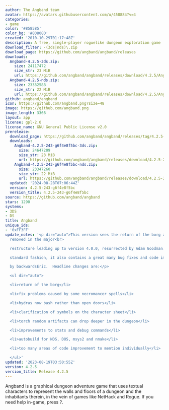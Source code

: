 ```yaml
---
author: The Angband team
avatar: https://avatars.githubusercontent.com/u/458884?v=4
categories:
- game
color: '#858585'
color_bg: '#808080'
created: '2010-10-29T01:17:48Z'
description: A free, single-player roguelike dungeon exploration game
download_filter: -(3ds|nds)\.zip
download_page: https://github.com/angband/angband/releases
downloads:
  Angband-4.2.5-3ds.zip:
    size: 24117472
    size_str: 23 MiB
    url: https://github.com/angband/angband/releases/download/4.2.5/Angband-4.2.5-3ds.zip
  Angband-4.2.5-nds.zip:
    size: 23332588
    size_str: 22 MiB
    url: https://github.com/angband/angband/releases/download/4.2.5/Angband-4.2.5-nds.zip
github: angband/angband
icon: https://github.com/angband.png?size=48
image: https://github.com/angband.png
image_length: 3366
layout: app
license: gpl-2.0
license_name: GNU General Public License v2.0
prerelease:
  download_page: https://github.com/angband/angband/releases/tag/4.2.5-243-g6f4e8f5bc
  downloads:
    Angband-4.2.5-243-g6f4e8f5bc-3ds.zip:
      size: 24647209
      size_str: 23 MiB
      url: https://github.com/angband/angband/releases/download/4.2.5-243-g6f4e8f5bc/Angband-4.2.5-243-g6f4e8f5bc-3ds.zip
    Angband-4.2.5-243-g6f4e8f5bc-nds.zip:
      size: 23347260
      size_str: 22 MiB
      url: https://github.com/angband/angband/releases/download/4.2.5-243-g6f4e8f5bc/Angband-4.2.5-243-g6f4e8f5bc-nds.zip
  updated: '2024-08-28T07:06:44Z'
  version: 4.2.5-243-g6f4e8f5bc
  version_title: 4.2.5-243-g6f4e8f5bc
source: https://github.com/angband/angband
stars: 1290
systems:
- 3DS
- DS
title: Angband
unique_ids:
- '0xFF3FF'
update_notes: '<p dir="auto">This version sees the return of the borg automatic player,
  removed in the major<br>

  restructure leading up to version 4.0.0, resurrected by Adam Goodman.  In now<br>

  standard fashion, it also contains a great many bug fixes and code improvements<br>

  by backwardsEric.  Headline changes are:</p>

  <ul dir="auto">

  <li>return of the borg</li>

  <li>fix problems caused by some necromancer spells</li>

  <li>hydras now bash rather than open doors</li>

  <li>clarification of symbols on the character sheet</li>

  <li>torch random artifacts can drop deeper in the dungeon</li>

  <li>improvements to stats and debug commands</li>

  <li>autobuild for NDS, DOS, msys2 and nmake</li>

  <li>too many areas of code improvement to mention individually</li>

  </ul>'
updated: '2023-08-19T03:50:55Z'
version: 4.2.5
version_title: Release 4.2.5
---
```

Angband is a graphical dungeon adventure game that uses textual characters to represent the walls and floors of a dungeon and the inhabitants therein, in the vein of games like NetHack and Rogue. If you need help in-game, press ?.